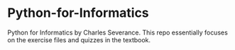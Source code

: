 # Python-for-Informatics
Python for Informatics by Charles Severance. 
This repo essentially focuses on the exercise files and quizzes in the textbook.
